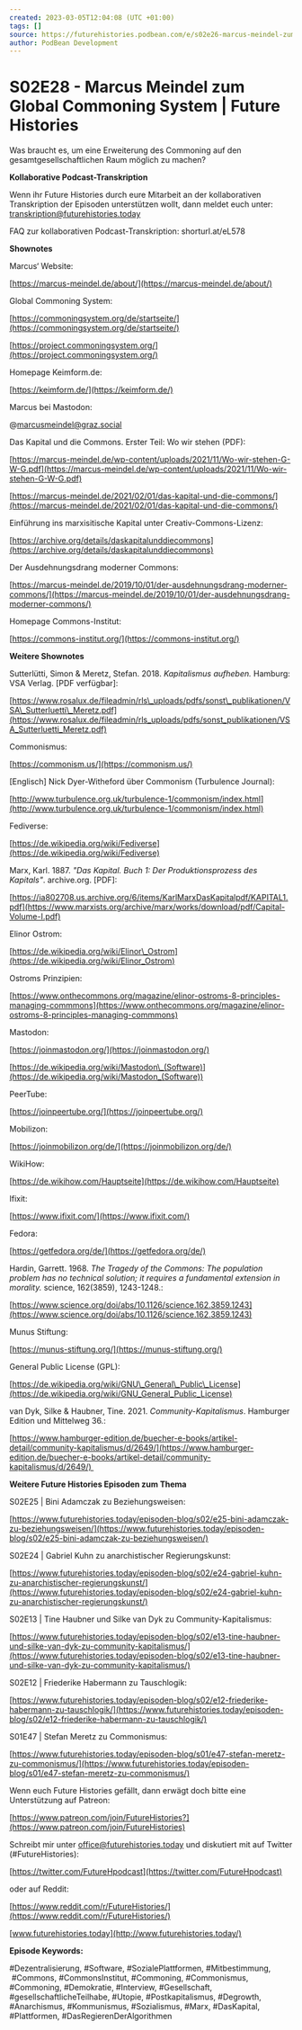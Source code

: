 ```yaml
---
created: 2023-03-05T12:04:08 (UTC +01:00)
tags: []
source: https://futurehistories.podbean.com/e/s02e26-marcus-meindel-zum-global-commoning-system/
author: PodBean Development
---
```


# S02E28 - Marcus Meindel zum Global Commoning System | Future Histories

Was braucht es, um eine Erweiterung des Commoning auf den gesamtgesellschaftlichen Raum möglich zu machen?

**Kollaborative Podcast-Transkription**

Wenn ihr Future Histories durch eure Mitarbeit an der kollaborativen Transkription der Episoden unterstützen wollt, dann meldet euch unter:  
[transkription@futurehistories.today](mailto:transkription@futurehistories.today)

FAQ zur kollaborativen Podcast-Transkription: shorturl.at/eL578

**Shownotes**

Marcus‘ Website:

[https://marcus-meindel.de/about/](https://marcus-meindel.de/about/)

  
Global Commoning System:

[https://commoningsystem.org/de/startseite/](https://commoningsystem.org/de/startseite/)

[https://project.commoningsystem.org/](https://project.commoningsystem.org/)

  
Homepage Keimform.de:

[https://keimform.de/](https://keimform.de/)

  
Marcus bei Mastodon:

@marcusmeindel@graz.social

  
Das Kapital und die Commons. Erster Teil: Wo wir stehen (PDF):

[https://marcus-meindel.de/wp-content/uploads/2021/11/Wo-wir-stehen-G-W-G.pdf](https://marcus-meindel.de/wp-content/uploads/2021/11/Wo-wir-stehen-G-W-G.pdf)

[https://marcus-meindel.de/2021/02/01/das-kapital-und-die-commons/](https://marcus-meindel.de/2021/02/01/das-kapital-und-die-commons/)

  
Einführung ins marxisitische Kapital unter Creativ-Commons-Lizenz:

[https://archive.org/details/daskapitalunddiecommons](https://archive.org/details/daskapitalunddiecommons)

  
Der Ausdehnungsdrang moderner Commons:

[https://marcus-meindel.de/2019/10/01/der-ausdehnungsdrang-moderner-commons/](https://marcus-meindel.de/2019/10/01/der-ausdehnungsdrang-moderner-commons/)

  
Homepage Commons-Institut:

[https://commons-institut.org/](https://commons-institut.org/)

**Weitere Shownotes**

Sutterlütti, Simon & Meretz, Stefan. 2018. _Kapitalismus aufheben._ Hamburg: VSA Verlag. \[PDF verfügbar\]:

[https://www.rosalux.de/fileadmin/rls\_uploads/pdfs/sonst\_publikationen/VSA\_Sutterluetti\_Meretz.pdf](https://www.rosalux.de/fileadmin/rls_uploads/pdfs/sonst_publikationen/VSA_Sutterluetti_Meretz.pdf)

  
Commonismus:

[https://commonism.us/](https://commonism.us/)

  
\[Englisch\] Nick Dyer-Witheford über Commonism (Turbulence Journal):

[http://www.turbulence.org.uk/turbulence-1/commonism/index.html](http://www.turbulence.org.uk/turbulence-1/commonism/index.html)

  
Fediverse:

[https://de.wikipedia.org/wiki/Fediverse](https://de.wikipedia.org/wiki/Fediverse)

  
Marx, Karl. 1887. _"Das Kapital. Buch 1: Der Produktionsprozess des Kapitals"_. archive.org. \[PDF\]:

[https://ia802708.us.archive.org/6/items/KarlMarxDasKapitalpdf/KAPITAL1.pdf](https://www.marxists.org/archive/marx/works/download/pdf/Capital-Volume-I.pdf)

  
Elinor Ostrom:

[https://de.wikipedia.org/wiki/Elinor\_Ostrom](https://de.wikipedia.org/wiki/Elinor_Ostrom)

  
Ostroms Prinzipien:

[https://www.onthecommons.org/magazine/elinor-ostroms-8-principles-managing-commmons](https://www.onthecommons.org/magazine/elinor-ostroms-8-principles-managing-commmons)

  
Mastodon:

[https://joinmastodon.org/](https://joinmastodon.org/)

[https://de.wikipedia.org/wiki/Mastodon\_(Software)](https://de.wikipedia.org/wiki/Mastodon_(Software))

  
PeerTube:

[https://joinpeertube.org/](https://joinpeertube.org/)

  
Mobilizon:

[https://joinmobilizon.org/de/](https://joinmobilizon.org/de/)

  
WikiHow:

[https://de.wikihow.com/Hauptseite](https://de.wikihow.com/Hauptseite)

  
Ifixit:

[https://www.ifixit.com/](https://www.ifixit.com/)

  
Fedora:

[https://getfedora.org/de/](https://getfedora.org/de/)

  
Hardin, Garrett. 1968. _The Tragedy of the Commons: The population problem has no technical solution; it requires a fundamental extension in morality._ science, 162(3859), 1243-1248.:

[https://www.science.org/doi/abs/10.1126/science.162.3859.1243](https://www.science.org/doi/abs/10.1126/science.162.3859.1243)

  
Munus Stiftung:

[https://munus-stiftung.org/](https://munus-stiftung.org/)

  
General Public License (GPL):

[https://de.wikipedia.org/wiki/GNU\_General\_Public\_License](https://de.wikipedia.org/wiki/GNU_General_Public_License)

  
van Dyk, Silke & Haubner, Tine. 2021. _Community-Kapitalismus_. Hamburger Edition und Mittelweg 36.:

[https://www.hamburger-edition.de/buecher-e-books/artikel-detail/community-kapitalismus/d/2649/](https://www.hamburger-edition.de/buecher-e-books/artikel-detail/community-kapitalismus/d/2649/) 

**Weitere Future Histories Episoden zum Thema**

S02E25 | Bini Adamczak zu Beziehungsweisen:

[https://www.futurehistories.today/episoden-blog/s02/e25-bini-adamczak-zu-beziehungsweisen/](https://www.futurehistories.today/episoden-blog/s02/e25-bini-adamczak-zu-beziehungsweisen/)

  
S02E24 | Gabriel Kuhn zu anarchistischer Regierungskunst:

[https://www.futurehistories.today/episoden-blog/s02/e24-gabriel-kuhn-zu-anarchistischer-regierungskunst/](https://www.futurehistories.today/episoden-blog/s02/e24-gabriel-kuhn-zu-anarchistischer-regierungskunst/)

  
S02E13 | Tine Haubner und Silke van Dyk zu Community-Kapitalismus:

[https://www.futurehistories.today/episoden-blog/s02/e13-tine-haubner-und-silke-van-dyk-zu-community-kapitalismus/](https://www.futurehistories.today/episoden-blog/s02/e13-tine-haubner-und-silke-van-dyk-zu-community-kapitalismus/)

  
S02E12 | Friederike Habermann zu Tauschlogik:

[https://www.futurehistories.today/episoden-blog/s02/e12-friederike-habermann-zu-tauschlogik/](https://www.futurehistories.today/episoden-blog/s02/e12-friederike-habermann-zu-tauschlogik/)

  
S01E47 | Stefan Meretz zu Commonismus:

[https://www.futurehistories.today/episoden-blog/s01/e47-stefan-meretz-zu-commonismus/](https://www.futurehistories.today/episoden-blog/s01/e47-stefan-meretz-zu-commonismus/)

Wenn euch Future Histories gefällt, dann erwägt doch bitte eine Unterstützung auf Patreon:

[https://www.patreon.com/join/FutureHistories?](https://www.patreon.com/join/FutureHistories)

Schreibt mir unter office@futurehistories.today und diskutiert mit auf Twitter (#FutureHistories):

[https://twitter.com/FutureHpodcast](https://twitter.com/FutureHpodcast)

oder auf Reddit:

[https://www.reddit.com/r/FutureHistories/](https://www.reddit.com/r/FutureHistories/)

[www.futurehistories.today](http://www.futurehistories.today/)

**Episode Keywords:**

#Dezentralisierung, #Software, #SozialePlattformen, #Mitbestimmung,  #Commons, #CommonsInstitut, #Commoning, #Commonismus, #Commoning, #Demokratie, #Interview, #Gesellschaft, #gesellschaftlicheTeilhabe, #Utopie, #Postkapitalismus, #Degrowth, #Anarchismus, #Kommunismus, #Sozialismus, #Marx, #DasKapital, #Plattformen, #DasRegierenDerAlgorithmen
